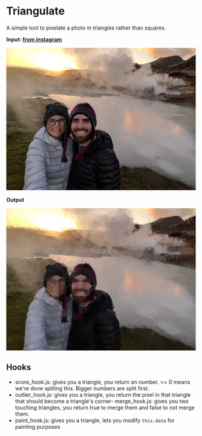 # Triangulate

A simple tool to pixelate a photo in triangles rather than squares.

**Input: [from instagram](https://www.instagram.com/p/BUK78uUFL8-nNzxV_I7SNkJJpCs_9BXBw-JFJ40/)**

![](./input.jpg)

**Output**

![](./output.jpg)

## Hooks

- score_hook.js: gives you a triangle, you return an number. <= 0 means we're done spliting this. Bigger numbers are split first.
- outlier_hook.js: gives you a triangle, you return the pixel in that triangle that should become a triangle's corner- merge_hook.js: gives you two touching triangles, you return true to merge them and false to not merge them.
- paint_hook.js: gives you a triangle, lets you modify `this.data` for painting purposes


